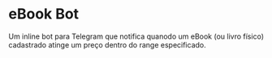 # eBook Bot

Um inline bot para Telegram que notifica quanodo um eBook (ou livro físico) cadastrado atinge um preço dentro do range especificado.
